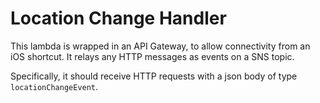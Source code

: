 # Location Change Handler

This lambda is wrapped in an API Gateway, to allow connectivity from an iOS shortcut. It relays any HTTP messages as events on a SNS topic.

Specifically, it should receive HTTP requests with a json body of type `locationChangeEvent`.
